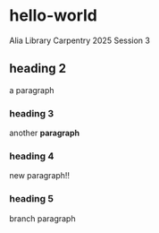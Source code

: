 # hello-world
Alia Library Carpentry 2025 Session 3

## heading 2

a paragraph

### heading 3

another **paragraph**

### heading 4

new paragraph!!

### heading 5

branch paragraph
